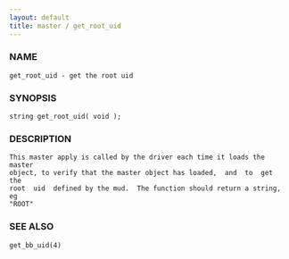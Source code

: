 ```yaml
---
layout: default
title: master / get_root_uid
---
```


### NAME

    get_root_uid - get the root uid

### SYNOPSIS

    string get_root_uid( void );

### DESCRIPTION

    This master apply is called by the driver each time it loads the master
    object, to verify that the master object has loaded,  and  to  get  the
    root  uid  defined by the mud.  The function should return a string, eg
    "ROOT"

### SEE ALSO

    get_bb_uid(4)
